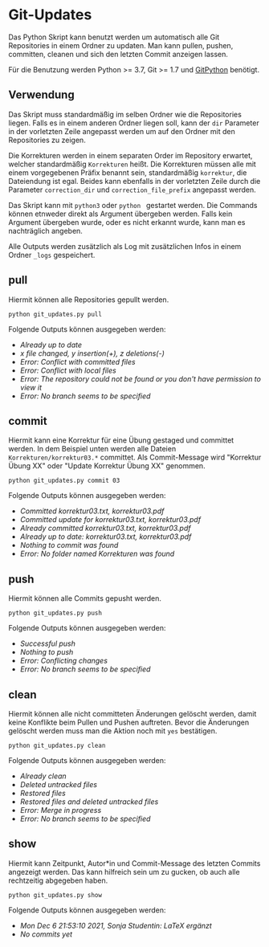 # Git-Updates

Das Python Skript kann benutzt werden um automatisch alle Git Repositories in einem Ordner zu updaten. Man kann pullen, pushen, committen, cleanen und sich den letzten Commit anzeigen lassen.

Für die Benutzung werden Python >= 3.7, Git >= 1.7 und [GitPython](https://gitpython.readthedocs.io/en/stable/intro.html#installing-gitpython) benötigt.

## Verwendung

Das Skript muss standardmäßig im selben Ordner wie die Repositories liegen. Falls es in einem anderen Ordner liegen soll, kann der `dir` Parameter in der vorletzten Zeile angepasst werden um auf den Ordner mit den Repositories zu zeigen.

Die Korrekturen werden in einem separaten Order im Repository erwartet, welcher standardmäßig `Korrekturen` heißt. Die Korrekturen müssen alle mit einem vorgegebenen Präfix benannt sein, standardmäßig `korrektur`, die Dateiendung ist egal. Beides kann ebenfalls in der vorletzten Zeile durch die Parameter `correction_dir` und `correction_file_prefix` angepasst werden.

Das Skript kann mit `python3` oder `python ` gestartet werden. Die Commands können etnweder direkt als Argument übergeben werden. Falls kein Argument übergeben wurde, oder es nicht erkannt wurde, kann man es nachträglich angeben.

Alle Outputs werden zusätzlich als Log mit zusätzlichen Infos in einem Ordner `_logs` gespeichert.

## pull

Hiermit können alle Repositories gepullt werden.

````
python git_updates.py pull
````

Folgende Outputs können ausgegeben werden:
- *Already up to date*
- *x file changed, y insertion(+), z deletions(-)*
- *Error: Conflict with committed files*
- *Error: Conflict with local files*
- *Error: The repository could not be found or you don't have permission to view it*
- *Error: No branch seems to be specified*

## commit

Hiermit kann eine Korrektur für eine Übung gestaged und committet werden. In dem Beispiel unten werden alle Dateien `Korrekturen/korrektur03.*` committet. Als Commit-Message wird "Korrektur Übung XX" oder "Update Korrektur Übung XX" genommen.

````
python git_updates.py commit 03
````

Folgende Outputs können ausgegeben werden:

- *Committed korrektur03.txt, korrektur03.pdf*
- *Committed update for korrektur03.txt, korrektur03.pdf*
- *Already committed korrektur03.txt, korrektur03.pdf*
- *Already up to date: korrektur03.txt, korrektur03.pdf*
- *Nothing to commit was found*
- *Error: No folder named Korrekturen was found*

## push

Hiermit können alle Commits gepusht werden.

````
python git_updates.py push
````

Folgende Outputs können ausgegeben werden:

- *Successful push*
- *Nothing to push*
- *Error: Conflicting changes*
- *Error: No branch seems to be specified*

## clean

Hiermit können alle nicht committeten Änderungen gelöscht werden, damit keine Konflikte beim Pullen und Pushen auftreten. Bevor die Änderungen gelöscht werden muss man die Aktion noch mit  `yes` bestätigen.

````
python git_updates.py clean
````

Folgende Outputs können ausgegeben werden:

- *Already clean*
- *Deleted untracked files*
- *Restored files*
- *Restored files and deleted untracked files*
- *Error: Merge in progress*
- *Error: No branch seems to be specified*

## show

Hiermit kann Zeitpunkt, Autor*in und Commit-Message des letzten Commits angezeigt werden. Das kann hilfreich sein um zu gucken, ob auch alle rechtzeitig abgegeben haben.

````
python git_updates.py show
````

Folgende Outputs können ausgegeben werden:

- *Mon Dec 6 21:53:10 2021, Sonja Studentin: LaTeX ergänzt*
- *No commits yet*

